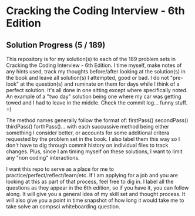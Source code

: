 # Cracking the Coding Interview - 6th Edition
## Solution Progress (5 / 189)

This repository is for my solution(s) to each of the 189 problem sets in Cracking the Coding Interview - 6th Edition.
I time myself, make notes of any hints used, track my thoughts before/after looking at the solution(s) in the book and leave all solution(s) I attempted, good or bad. I do not "pre-look" at the question(s) and ruminate on them for days while I think of a perfect solution. It's all done in one sitting except where specifically noted. An example of a "two day" solution being one where my car was getting towed and I had to leave in the middle. Check the commit log... funny stuff. =)

The method names generally follow the format of: firstPass() secondPass() thirdPass() forthPass()... with each succussive method being  either something I consider better, or accounts for some additional critera requested by the problem set in the book. I also label them this way so I don't have to dig through commit history on individual files to track changes. Plus, since I am timing myself on these solutions, I want to limit any "non coding" interactions.

I want this repo to serve as a place for me to practice/perfect/reflect/learn/etc. If I am applying for a job and you are looking at this as part of that process, feel free to dig in. I label all the questions as they appear in the 6th edition, so if you have it, you can follow along. It will give you a general idea of my skill set and thought process. It will also give you a point in time snapshot of how long it would take me to take solve an compsci whiteboarding question.
